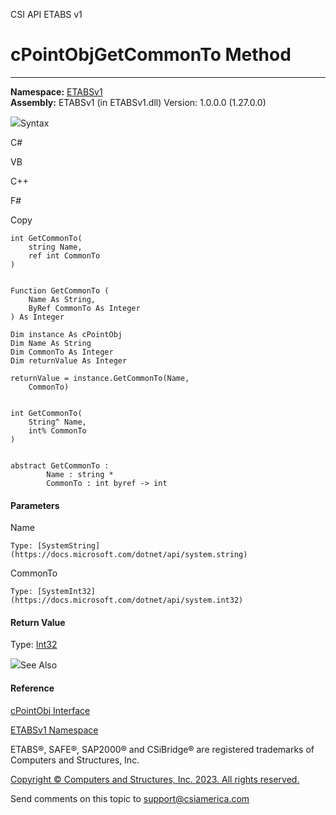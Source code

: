 ﻿

CSI API ETABS v1

# cPointObjGetCommonTo Method  
  
---  
  
**Namespace:** [ETABSv1](2780f1b8-2033-5289-2298-1cdb2a7508d9.htm)  
**Assembly:** ETABSv1 (in ETABSv1.dll) Version: 1.0.0.0 (1.27.0.0)

![](../icons/SectionExpanded.png)Syntax

C#

VB

C++

F#

Copy

    
    
    int GetCommonTo(
    	string Name,
    	ref int CommonTo
    )
    
    
    Function GetCommonTo ( 
    	Name As String,
    	ByRef CommonTo As Integer
    ) As Integer
    
    Dim instance As cPointObj
    Dim Name As String
    Dim CommonTo As Integer
    Dim returnValue As Integer
    
    returnValue = instance.GetCommonTo(Name, 
    	CommonTo)
    
    
    int GetCommonTo(
    	String^ Name, 
    	int% CommonTo
    )
    
    
    abstract GetCommonTo : 
            Name : string * 
            CommonTo : int byref -> int 
    

#### Parameters

Name

    Type: [SystemString](https://docs.microsoft.com/dotnet/api/system.string)  

CommonTo

    Type: [SystemInt32](https://docs.microsoft.com/dotnet/api/system.int32)  

#### Return Value

Type: [Int32](https://docs.microsoft.com/dotnet/api/system.int32)

![](../icons/SectionExpanded.png)See Also

#### Reference

[cPointObj Interface](07661691-ffa8-f77b-7580-1973c7be1978.htm)

[ETABSv1 Namespace](2780f1b8-2033-5289-2298-1cdb2a7508d9.htm)

ETABS®, SAFE®, SAP2000® and CSiBridge® are registered trademarks of Computers
and Structures, Inc.  

[Copyright © Computers and Structures, Inc. 2023. All rights
reserved.](http://www.csiamerica.com)

Send comments on this topic to
[support@csiamerica.com](mailto:support%40csiamerica.com?Subject=CSI%20API%20ETABS%20v1)

